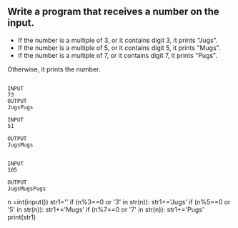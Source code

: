 ## Write a program that receives a number on the input.

  - If the number is a multiple of 3, or it contains digit 3, it prints "Jugs". 
  - If the number is a multiple of 5, or it contains digit 5, it prints "Mugs".
  - If the number is a multiple of 7, or it contains digit 7, it prints "Pugs".

Otherwise, it prints the number.

```

INPUT 
73 
OUTPUT
JugsPugs

INPUT 
51  

OUTPUT
JugsMugs


INPUT 
105

OUTPUT 
JugsMugsPugs

```

n =int(input())
str1=''
if (n%3==0 or '3' in str(n)):
  str1+='Jugs'
if (n%5==0 or '5' in str(n)):
  str1+='Mugs'
if (n%7==0 or '7' in str(n)):
  str1+='Pugs'
print(str1)
